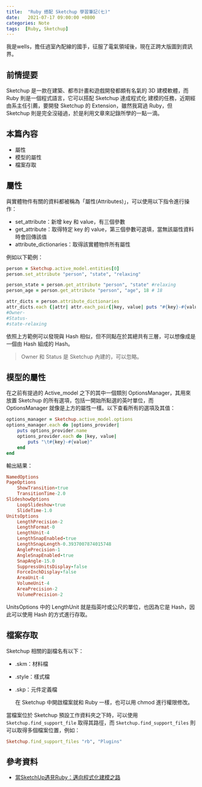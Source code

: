 ```yaml
---
title:  "Ruby 搭配 Sketchup 學習筆記(七)"
date:   2021-07-17 09:00:00 +0800
categories: Note
tags:  [Ruby, Sketchup]
--- 
```


我是wells，擔任過室內配線的國手，征服了電氣領域後，現在正跨大版圖到資訊界。
## 前情提要
Sketchup 是一款在建築、都市計畫和遊戲開發都頗有名氣的 3D 建模軟體，而 Ruby 則是一個程式語言，它可以搭配 Sketchup 達成程式化 建模的任務，近期經由系主任引薦，要開發 Sketchup 的 Extension，雖然我寫過 Ruby，但 Sketchup 則是完全沒碰過，於是利用文章來記錄所學的一點一滴。

## 本篇內容
- 屬性
- 模型的屬性
- 檔案存取

## 屬性
與實體物件有關的資料都被稱為「屬性(Attributes)」，可以使用以下指令進行操作：
- set_attribute：新增 key 和 value，有三個參數
- get_attribute：取得特定 key 的 value，第三個參數可選填，當無該屬性資料時會回傳該值
- attribute_dictionaries：取得該實體物件所有屬性

例如以下範例：
```ruby
person = Sketchup.active_model.entities[0]
person.set_attribute "person", "state", "relaxing"

person_state = person.get_attribute "person", "state" #relaxing
person_age = person.get_attribute "person", "age", 18 # 18

attr_dicts = person.attribute_dictionaries
attr_dicts.each {|attr| attr.each_pair{|key, value| puts "#{key}-#{value}"}}
#Owner-
#Status-
#state-relaxing
```
依照上方範例可以發現與 Hash 相似，但不同點在於其總共有三層，可以想像成是一個由 Hash 組成的 Hash。
> Owner 和 Status 是 Sketchup 內建的，可以忽略。

## 模型的屬性
在之前有提過的 Active_model 之下的其中一個類別 OptionsManager，其用來放置 Sketchup 的所有選項，包括一開始所點選的英吋單位，而  OptionsManager 就像是上方的屬性一樣。以下查看所有的選項及其值：
```ruby
options_manager = Sketchup.active_model.options
options_manager.each do |options_provider|
    puts options_provider.name
    options_provider.each do |key, value|
        puts "\t#{key}-#{value}"
    end
end
```
輸出結果：
```ruby
NamedOptions
PageOptions
	ShowTransition-true
	TransitionTime-2.0
SlideshowOptions
	LoopSlideshow-true
	SlideTime-1.0
UnitsOptions
	LengthPrecision-2
	LengthFormat-0
	LengthUnit-4
	LengthSnapEnabled-true
	LengthSnapLength-0.3937007874015748
	AnglePrecision-1
	AngleSnapEnabled-true
	SnapAngle-15.0
	SuppressUnitsDisplay-false
	ForceInchDisplay-false
	AreaUnit-4
	VolumeUnit-4
	AreaPrecision-2
	VolumePrecision-2
```
UnitsOptions 中的 LengthUnit 就是指英吋或公尺的單位，也因為它是 Hash，因此可以使用 Hash 的方式進行存取。

## 檔案存取
Sketchup 相關的副檔名有以下：
- .skm：材料檔
- .style：樣式檔
- .skp：元件定義檔

  在 Sketchup 中開啟檔案就和 Ruby 一樣，也可以用 chmod 進行權限修改。

當檔案位於 Sketchup 預設工作資料夾之下時，可以使用 `Sketchup.find_support_file` 取得其路徑，而 `Sketchup.find_support_files` 則可以取得多個檔案位置，例如：
```ruby
Sketchup.find_support_files "rb", "Plugins"
```

## 參考資料
- [當SketchUp遇見Ruby：邁向程式化建模之路](https://www.books.com.tw/products/0010683532)
